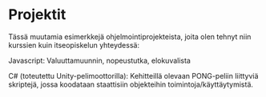 # Projektit

Tässä muutamia esimerkkejä ohjelmointiprojekteista, joita olen tehnyt niin kurssien kuin itseopiskelun yhteydessä:

Javascript: Valuuttamuunnin, nopeustutka, elokuvalista
    
C# (toteutettu Unity-pelimoottorilla): Kehitteillä olevaan PONG-peliin liittyviä skriptejä, jossa koodataan staattisiin objekteihin toimintoja/käyttäytymistä. 
